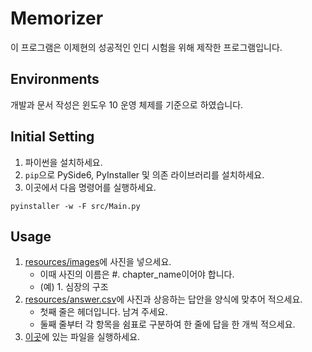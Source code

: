 # Memorizer
이 프로그램은 이제현의 성공적인 인디 시험을 위해 제작한 프로그램입니다.

## Environments
개발과 문서 작성은 윈도우 10 운영 체제를 기준으로 하였습니다.

## Initial Setting
1. 파이썬을 설치하세요.
1. `pip`으로 PySide6, PyInstaller 및 의존 라이브러리를 설치하세요.
1. 이곳에서 다음 명령어를 실행하세요.

```
pyinstaller -w -F src/Main.py
```

## Usage
1. [resources/images](resources/images/)에 사진을 넣으세요.
    - 이때 사진의 이름은 #. chapter_name이어야 합니다.
    - (예) 1. 심장의 구조
1. [resources/answer.csv](resources/answer.csv)에 사진과 상응하는 답안을 양식에 맞추어 적으세요.
    - 첫째 줄은 헤더입니다. 남겨 주세요.
    - 둘째 줄부터 각 항목을 쉼표로 구분하여 한 줄에 답을 한 개씩 적으세요.
1. [이곳](dist/main.exe)에 있는 파일을 실행하세요.
